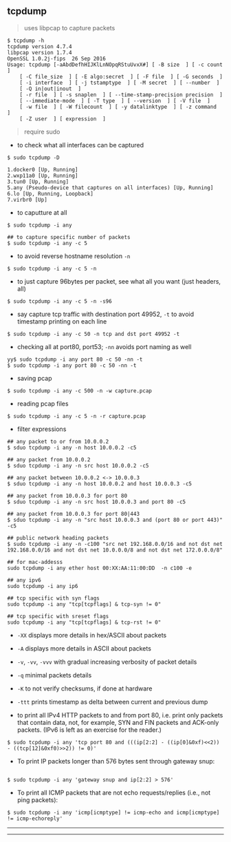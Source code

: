 
## tcpdump

> uses libpcap to capture packets

```
$ tcpdump -h
tcpdump version 4.7.4
libpcap version 1.7.4
OpenSSL 1.0.2j-fips  26 Sep 2016
Usage: tcpdump [-aAbdDefhHIJKlLnNOpqRStuUvxX#] [ -B size  ] [ -c count  ]
    [ -C file_size  ] [ -E algo:secret  ] [ -F file  ] [ -G seconds  ]
    [ -i interface  ] [ -j tstamptype  ] [ -M secret  ] [ --number  ]
    [ -Q in|out|inout  ]
    [ -r file  ] [ -s snaplen  ] [ --time-stamp-precision precision  ]
    [ --immediate-mode  ] [ -T type  ] [ --version  ] [ -V file  ]
    [ -w file  ] [ -W filecount  ] [ -y datalinktype  ] [ -z command  ]
    [ -Z user  ] [ expression  ]
```

> require sudo

* to check what all interfaces can be captured

```
$ sudo tcpdump -D

1.docker0 [Up, Running]
2.wxp11a0 [Up, Running]
3.tun0 [Up, Running]
5.any (Pseudo-device that captures on all interfaces) [Up, Running]
6.lo [Up, Running, Loopback]
7.virbr0 [Up]
```


* to caputture at all

```
$ sudo tcpdump -i any

## to capture specific number of packets
$ sudo tcpdump -i any -c 5
```


* to avoid reverse hostname resolution `-n`

```
$ sudo tcpdump -i any -c 5 -n
```


* to just capture 96bytes per packet, see what all you want (just headers, all)

```
$ sudo tcpdump -i any -c 5 -n -s96
```


* say capture tcp traffic with destination port 49952, `-t` to avoid timestamp printing on each line

```
$ sudo tcpdump -i any -c 50 -n tcp and dst port 49952 -t
```


* checking all at port80, port53; `-nn` avoids port naming as well

```
yy$ sudo tcpdump -i any port 80 -c 50 -nn -t
$ sudo tcpdump -i any port 80 -c 50 -nn -t
```


* saving pcap

```
$ sudo tcpdump -i any -c 500 -n -w capture.pcap
```


* reading pcap files

```
$ sudo tcpdump -i any -c 5 -n -r capture.pcap
```


* filter expressions

```
## any packet to or from 10.0.0.2
$ sduo tcpdump -i any -n host 10.0.0.2 -c5

## any packet from 10.0.0.2
$ sduo tcpdump -i any -n src host 10.0.0.2 -c5

## any packet between 10.0.0.2 <-> 10.0.0.3
$ sduo tcpdump -i any -n host 10.0.0.2 and host 10.0.0.3 -c5

## any packet from 10.0.0.3 for port 80
$ sduo tcpdump -i any -n src host 10.0.0.3 and port 80 -c5

## any packet from 10.0.0.3 for port 80|443
$ sduo tcpdump -i any -n "src host 10.0.0.3 and (port 80 or port 443)" -c5

## public network heading packets
$ sudo tcpdump -i any -n -c100 "src net 192.168.0.0/16 and not dst net 192.168.0.0/16 and not dst net 10.0.0.0/8 and not dst net 172.0.0.0/8"

## for mac-addesss
sudo tcpdump -i any ether host 00:XX:AA:11:00:DD  -n c100 -e

## any ipv6
sudo tcpdump -i any ip6

## tcp specific with syn flags
sudo tcpdump -i any "tcp[tcpflags] & tcp-syn != 0"

## tcp specific with sreset flags
sudo tcpdump -i any "tcp[tcpflags] & tcp-rst != 0"
```

* `-XX` displays more details in hex/ASCII about packets
* `-A` displays more details in ASCII about packets

* `-v`, `-vv`, `-vvv` with gradual increasing verbosity of packet details

* `-q` minimal packets details

* `-K` to not verify checksums, if done at hardware

* `-ttt` prints timestamp as delta between current and previous dump


* to print all IPv4 HTTP packets to and from port 80, i.e. print only packets that contain data, not, for example, SYN and FIN packets and ACK-only packets.  (IPv6 is left as an exercise for the reader.)

```
$ sudo tcpdump -i any 'tcp port 80 and (((ip[2:2] - ((ip[0]&0xf)<<2)) - ((tcp[12]&0xf0)>>2)) != 0)'

```


* To print IP packets longer than 576 bytes sent through gateway snup:

```

$ sudo tcpdump -i any 'gateway snup and ip[2:2] > 576'
```


* To print all ICMP packets that are not echo requests/replies (i.e., not ping packets):

```
$ sudo tcpdump -i any 'icmp[icmptype] != icmp-echo and icmp[icmptype] != icmp-echoreply'
```


---
---

